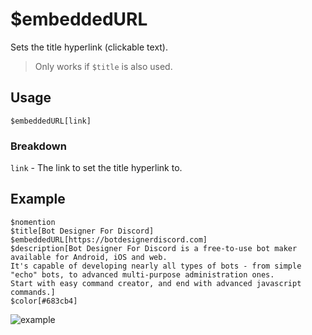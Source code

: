 # $embeddedURL
Sets the title hyperlink (clickable text).
> Only works if `$title` is also used.

## Usage
```
$embeddedURL[link]
```

### Breakdown
`link` - The link to set the title hyperlink to.

## Example
```
$nomention
$title[Bot Designer For Discord]
$embeddedURL[https://botdesignerdiscord.com]
$description[Bot Designer For Discord is a free-to-use bot maker available for Android, iOS and web.
It's capable of developing nearly all types of bots - from simple "echo" bots, to advanced multi-purpose administration ones.
Start with easy command creator, and end with advanced javascript commands.]
$color[#683cb4]
```

![example](https://user-images.githubusercontent.com/69215413/123016086-d9a62980-d397-11eb-9f5d-0e783596039e.png)
